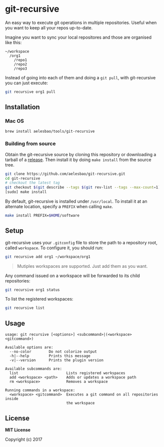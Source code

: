 # git-recursive

An easy way to execute git operations in multiple repositories. Useful when you want to keep all your repos up-to-date.

Imagine you want to sync your local repositores and those are organised like this:

```
~/workspace
  /org1
    /repo1
    /repo2
    /repo3
```

Instead of going into each of them and doing a `git pull`, with git-recursive you can just execute:

```bash
git recursive org1 pull
```

## Installation

### Mac OS

```bash
brew install aelesbao/tools/git-recursive
```

### Building from source

Obtain the git-recursive source by cloning this repository or downloading a tarball of a [release](https://github.com/aelesbao/git-recursive/releases). Then install it by doing `make install` from the source tree.

```bash
git clone https://github.com/aelesbao/git-recursive.git
cd git-recursive
# checkout the latest tag
git checkout $(git describe --tags $(git rev-list --tags --max-count=1))
[sudo] make install
```

By default, git-recursive is installed under `/usr/local`. To install it at an alternate location, specify a `PREFIX` when calling `make`.

```bash
make install PREFIX=$HOME/software
```

## Setup

git-recursive uses your `.gitconfig` file to store the path to a repository root, called `workspace`. To configure it, you should run:

```bash
git recursive add org1 ~/workspace/org1
```

> Mutiples workspaces are supported. Just add them as you want.

Any command issued on a workspace will be forwarded to its child repositories:

```bash
git recursive org1 status
```

To list the registered workspaces:

```bash
git recursive list
```

## Usage

```
usage: git recursive [<options>] <subcommand>|(<workspace> <gitcommand>)

Available options are:
  --no-color        Do not colorize output
  -h|--help         Prints this message
  -v|--version      Prints the plugin version

Available subcommands are:
  list                      Lists registered workspaces
  add <workspace> <path>    Adds or updates a workspace path
  rm <workspace>            Removes a workspace

Running commands in a workspace:
  <workspace> <gitcommand>  Executes a git command on all repositories inside
                            the workspace
```

## License

**MIT License**

Copyright (c) 2017
